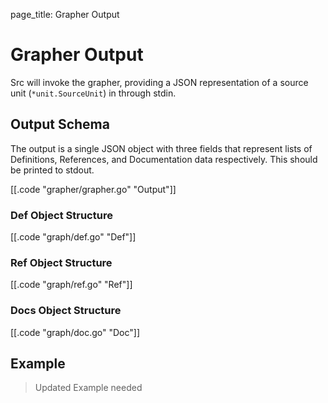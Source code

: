 page_title: Grapher Output

# Grapher Output

Src will invoke the grapher, providing a JSON representation of a source unit (`*unit.SourceUnit`)
in through stdin.

## Output Schema

The output is a single JSON object with three fields that represent lists of
Definitions, References, and Documentation data respectively. This should be printed to stdout.

[[.code "grapher/grapher.go" "Output"]]

### Def Object Structure
[[.code "graph/def.go" "Def"]]

### Ref Object Structure
[[.code "graph/ref.go" "Ref"]]

### Docs Object Structure
[[.code "graph/doc.go" "Doc"]]

## Example
> Updated Example needed
